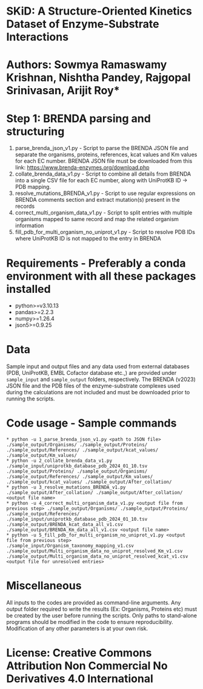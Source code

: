 # SKiD: A Structure-Oriented Kinetics Dataset of Enzyme-Substrate Interactions
# Authors: Sowmya Ramaswamy Krishnan, Nishtha Pandey, Rajgopal Srinivasan, Arijit Roy*

# Step 1: BRENDA parsing and structuring
1. parse_brenda_json_v1.py - Script to parse the BRENDA JSON file and separate the organisms, proteins, references, kcat values and Km values for each EC number. BRENDA JSON file must be downloaded from this link: https://www.brenda-enzymes.org/download.php
2. collate_brenda_data_v1.py - Script to combine all details from BRENDA into a single CSV file for each EC number, along with UniProtKB ID -> PDB mapping.
3. resolve_mutations_BRENDA_v1.py - Script to use regular expressions on BRENDA comments section and extract mutation(s) present in the records
4. correct_multi_organism_data_v1.py - Script to split entries with multiple organisms mapped to same record and map the related organism information
5. fill_pdb_for_multi_organism_no_uniprot_v1.py - Script to resolve PDB IDs where UniProtKB ID is not mapped to the entry in BRENDA

# Requirements - Preferably a conda environment with all these packages installed
* python>=v3.10.13
* pandas>=2.2.3
* numpy>=1.26.4
* json5>=0.9.25

# Data
Sample input and output files and any data used from external databases (PDB, UniProtKB, EMBL Cofactor database etc.,) are provided under `sample_input` and `sample_output` folders, respectively. The BRENDA (v2023) JSON file and the PDB files of the enzyme-substrate complexes used during the calculations are not included and must be downloaded prior to running the scripts.

# Code usage - Sample commands
```
* python -u 1_parse_brenda_json_v1.py <path to JSON file> ./sample_output/Organisms/ ./sample_output/Proteins/ ./sample_output/References/ ./sample_output/kcat_values/ ./sample_output/Km_values/
* python -u 2_collate_brenda_data_v1.py ./sample_input/uniprotkb_database_pdb_2024_01_10.tsv ./sample_output/Proteins/ ./sample_output/Organisms/ ./sample_output/References/ ./sample_output/Km_values/ ./sample_output/kcat_values/ ./sample_output/After_collation/
* python -u 3_resolve_mutations_BRENDA_v1.py ./sample_output/After_collation/ ./sample_output/After_collation/ <output file name>
* python -u 4_correct_multi_organism_data_v1.py <output file from previous step> ./sample_output/Organisms/ ./sample_output/Proteins/ ./sample_output/References/ ./sample_input/uniprotkb_database_pdb_2024_01_10.tsv ./sample_output/BRENDA_kcat_data_all_v1.csv ./sample_output/BRENDA_Km_data_all_v1.csv <output file name>
* python -u 5_fill_pdb_for_multi_organism_no_uniprot_v1.py <output file from previous step> ./sample_input/Organism_taxonomy_mapping_v1.csv ./sample_output/Multi_organism_data_no_uniprot_resolved_Km_v1.csv ./sample_output/Multi_organism_data_no_uniprot_resolved_kcat_v1.csv <output file for unresolved entries>
```

# Miscellaneous
All inputs to the codes are provided as command-line arguments. Any output folder required to write the results (Ex: Organisms, Proteins etc) must be created by the user before running the scripts. Only paths to stand-alone programs should be modified in the code to ensure reproducibility. Modification of any other parameters is at your own risk.

# License: Creative Commons Attribution Non Commercial No Derivatives 4.0 International












